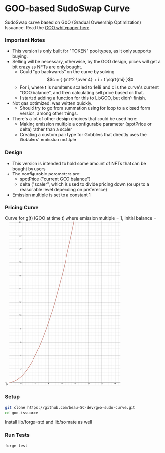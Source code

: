 # GOO-based SudoSwap Curve

SudoSwap curve based on GOO (Gradual Ownership Optimization) Issuance. Read the [GOO whitepaper here](https://www.paradigm.xyz/2022/09/goo).

### Important Notes
- This version is only built for "TOKEN" pool types, as it only supports buying.
- Selling will be necessary, otherwise, by the GOO design, prices will get a bit crazy as NFTs are only bought.
  - Could "go backwards" on the curve by solving
  $$c = { {mt^2 \over 4} + i + t \sqrt{mi} }$$
  - For i, where t is numItems scaled to 1e18 and c is the curve's current "GOO balance", and then calculating sell price based on that. 
  - I started adding a function for this to LibGOO, but didn't finish.
- Not gas optimized, was written quickly. 
  - Should try to go from summation using for loop to a closed form version, among other things.
- There's a lot of other design choices that could be used here:
  - Making emission multiple a configurable parameter (spotPrice or delta) rather than a scaler
  - Creating a custom pair type for Gobblers that directly uses the Gobblers' emission multiple

### Design
- This version is intended to hold some amount of NFTs that can be bought by users
- The configurable parameters are: 
  - spotPrice ("current GOO balance")
  - delta ("scaler", which is used to divide pricing down (or up) to a reasonable level depending on preference)
- Emission multiple is set to a constant 1

### Pricing Curve
Curve for g(t) (GOO at time t) where emission multiple = 1, initial balance = 1:
![alt text](https://github.com/beau-SC-dev/goo-sudo-curve/blob/main/images/curve.png)

### Setup

```sh
git clone https://github.com/beau-SC-dev/goo-sudo-curve.git
cd goo-issuance
```
Install lib/forge=std and lib/solmate as well

### Run Tests

```sh
forge test
```
